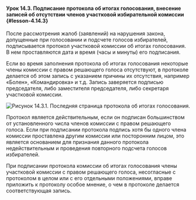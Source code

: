 #### Урок 14.3. Подписание протокола об итогах голосования, внесение записей об отсутствии членов участковой избирательной комиссии {#lesson-4.14.3}

После рассмотрения жалоб (заявлений) на нарушения закона, допущенные при голосовании и подсчете голосов избирателей, подписывается протокол участковой комиссии об итогах голосования. В нем проставляются дата и время (часы и минуты) его подписания.

Если во время заполнения протокола об итогах голосования некоторые члены комиссии с правом решающего голоса отсутствуют, в протоколе делается об этом запись с указанием причины их отсутствия, например «Болен», «Командировка» и т.д. Запись заверяется подписью председателя, либо заместителя председателя, либо секретаря участковой комиссии. 

![Рисунок 14.3.1. Последняя страница протокола об итогах голосования.](./4.14.3.1.png)

Протокол является действительным, если он подписан большинством от установленного числа членов комиссии с правом решающего голоса. Если при подписании протокола подпись хотя бы одного члена комиссии проставлена другим комиссии или посторонним лицом, это является основанием для признания данного протокола недействительным и проведения повторного подсчета голосов избирателей.

При подписании протокола комиссии об итогах голосования члены участковой комиссии с правом решающего голоса, несогласные с протоколом в целом или с его отдельными положениями, вправе приложить к протоколу особое мнение, о чем в протоколе делается соответствующая запись.
